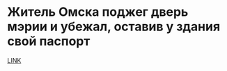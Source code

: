 # Житель Омска поджег дверь мэрии и убежал, оставив у здания свой паспорт



[LINK](https://varlamov.ru/3190559.html)